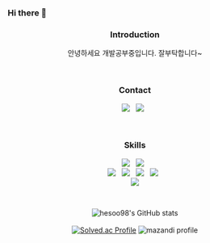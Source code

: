 ### Hi there 👋

<!--
**hesoo98/hesoo98** is a ✨ _special_ ✨ repository because its `README.md` (this file) appears on your GitHub profile.

Here are some ideas to get you started:

- 🔭 I’m currently working on ...
- 🌱 I’m currently learning ...
- 👯 I’m looking to collaborate on ...
- 🤔 I’m looking for help with ...
- 💬 Ask me about ...
- 📫 How to reach me: ...
- 😄 Pronouns: ...
- ⚡ Fun fact: ...
<img src="http://mazandi.herokuapp.com/api?handle={hesoo98}&theme=warm"/>
-->

<h3 align="center"><b>Introduction</b></h3>
<p align="center">
안녕하세요 개발공부중입니다. 잘부탁합니다~
</p><br>

<h3 align="center"><b>Contact</b></h3>
<p align="center">
<a href="mailto:hesoo98@naver.com"><img src="https://img.shields.io/badge/Naver-03C75A?style=flat-square&logo=Naver&logoColor=white"/></a> &nbsp
<a href="https://open.kakao.com/me/podo34"><img src="https://img.shields.io/badge/KakaoTalk-FFCD00?style=flat-square&logo=KakaoTalk&logoColor=white"/></a> &nbsp
</p><br>

<h3 align="center"><b>Skills</b></h3>
<p align="center">
  <img src="https://img.shields.io/badge/Java-007396?style=flat-square&logo=Java&logoColor=white"/> &nbsp
  <img src="https://img.shields.io/badge/Python-3776AB?style=flat-square&logo=Python&logoColor=white"/> &nbsp <br>
  <img src="https://img.shields.io/badge/HTML5-E34F26?style=flat-square&logo=HTML5&logoColor=white"/> &nbsp
  <img src="https://img.shields.io/badge/CSS3-1572B6?style=flat-square&logo=CSS3&logoColor=white"/> &nbsp
  <img src="https://img.shields.io/badge/JavaScript-F7DF1E?style=flat-square&logo=JavaScript&logoColor=black"/> &nbsp
  <img src="https://img.shields.io/badge/jQuery-0769AD?style=flat&logo=jQuery&logoColor=white" /> &nbsp<br>
  <img src="https://img.shields.io/badge/MySQL-4479A1?style=flat&logo=MySQL&logoColor=white" />  
</p><br>

<div align="center">

![hesoo98's GitHub stats](https://github-readme-stats.vercel.app/api?username=hesoo98&theme=default&show_icons=true)<br><br>
[![Solved.ac Profile](http://mazassumnida.wtf/api/v2/generate_badge?boj=hesoo98)](https://solved.ac/profile/hesoo98)
![mazandi profile](http://mazandi.herokuapp.com/api?handle=hesoo98&theme=warm)

  
  

</div>
